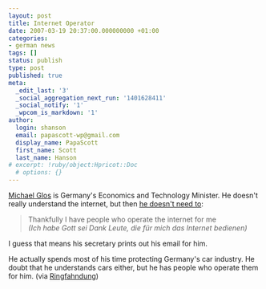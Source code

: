 ```yaml
---
layout: post
title: Internet Operator
date: 2007-03-19 20:37:00.000000000 +01:00
categories:
- german news
tags: []
status: publish
type: post
published: true
meta:
  _edit_last: '3'
  _social_aggregation_next_run: '1401628411'
  _social_notify: '1'
  _wpcom_is_markdown: '1'
author:
  login: shanson
  email: papascott-wp@gmail.com
  display_name: PapaScott
  first_name: Scott
  last_name: Hanson
# excerpt: !ruby/object:Hpricot::Doc
  # options: {}
---
```

<p><a href="http://en.wikipedia.org/wiki/Michael_Glos">Michael Glos</a> is Germany's Economics and Technology Minister. He doesn't really understand the internet, but then <a href="http://blog.handelsblatt.de/indiskretion/eintrag.php?id=1167">he doesn't need to</a>:</p>
<blockquote><p>
  Thankfully I have people who operate the internet for me<br />
  <em>(Ich habe Gott sei Dank Leute, die für mich das Internet bedienen)</em>
</p></blockquote>
<p>I guess that means his secretary prints out his email for him.</p>
<p>He actually spends most of his time protecting Germany's car industry. He doubt that he understands cars either, but he has people who operate them for him. (via <a href="http://www.ringfahndung.de/archives/reine_machtkritik/michael_glos_vorzimmerdame_20_susser_referent_20.html">Ringfahndung</a>)</p>
